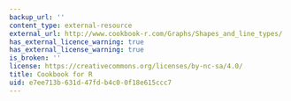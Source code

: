 ```yaml
---
backup_url: ''
content_type: external-resource
external_url: http://www.cookbook-r.com/Graphs/Shapes_and_line_types/
has_external_licence_warning: true
has_external_license_warning: true
is_broken: ''
license: https://creativecommons.org/licenses/by-nc-sa/4.0/
title: Cookbook for R
uid: e7ee713b-631d-47fd-b4c0-0f18e615ccc7
---
```

